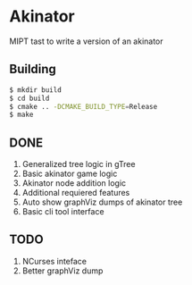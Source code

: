 # Akinator
MIPT tast to write a version of an akinator

## Building
```bash
$ mkdir build
$ cd build
$ cmake .. -DCMAKE_BUILD_TYPE=Release
$ make
```

## DONE
1. Generalized tree logic in gTree
2. Basic akinator game logic
3. Akinator node addition logic
4. Additional requiered features
5. Auto show graphViz dumps of akinator tree
6. Basic cli tool interface

## TODO 
1. NCurses inteface
2. Better graphViz dump
